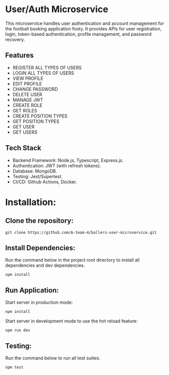 # User/Auth Microservice

This microservice handles user authentication and account management for the football booking application footy. It provides APIs for user registration, login, token-based authentication, profile management, and password recovery.

## Features

- REGISTER ALL TYPES OF USERS
- LOGIN ALL TYPES OF USERS
- VIEW PROFILE
- EDIT PROFILE
- CHANGE PASSWORD
- DELETE USER
- MANAGE JWT
- CREATE ROLE
- GET ROLES
- CREATE POSITION TYPES
- GET POSITION TYPES
- GET USER
- GET USERS

## Tech Stack

- Backend Framework: Node.js, Typescript, Express.js.
- Authentication: JWT (with refresh tokens).
- Database: MongoDB.
- Testing: Jest/Supertest.
- CI/CD: Github Actions, Docker. 


# Installation:

## Clone the repository:

```
git clone https://github.com/A-team-4/ballers-user-microservice.git
```

## Install Dependencies:

Run the command below in the project root directory to install all dependencies and dev dependencies.
```
npm install
```

## Run Application:

Start server in production mode:
```
npm install
```

Start server in development mode to use the hot reload feature:
```
npm run dev
```

## Testing:

Run the command below to run all test suites:
```
npm test
```